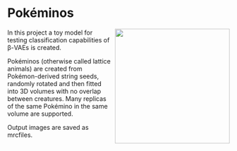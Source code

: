 # Pokéminos
<img align="right" height="260" src="https://drive.google.com/uc?export=view&id=1Bl-VZjKLBglyStexHXucXALCdp5BxAhi">

In this project a toy model for testing classification capabilities of β-VAEs is created.

Pokéminos (otherwise called lattice animals) are created from Pokémon-derived string seeds, randomly rotated and then fitted into 
3D volumes with no overlap between creatures. Many replicas of the same Pokémino in the same volume are supported.

Output images are saved as mrcfiles.